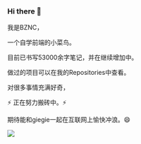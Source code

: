 ### Hi there 👋

<!--
**BZNC/BZNC** is a ✨ _special_ ✨ repository because its `README.md` (this file) appears on your GitHub profile.

Here are some ideas to get you started:

- 🔭 I’m currently working on ...
- 🌱 I’m currently learning ...
- 👯 I’m looking to collaborate on ...
- 🤔 I’m looking for help with ...
- 💬 Ask me about ...
- 📫 How to reach me: ...
- 😄 Pronouns: ...
- ⚡ Fun fact: ...
-->
我是BZNC，

一个自学前端的小菜鸟。

目前已书写53000余字笔记，并在继续增加中。

做过的项目可以在我的Repositories中查看。

对很多事情充满好奇，

⚡ 正在努力搬砖中。⚡ 

期待能和giegie一起在互联网上愉快冲浪。😄

![](https://github-readme-stats.vercel.app/api?BZNC=mayandev)
